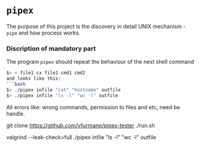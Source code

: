 # `pipex`

The purpose of this project is the discovery in detail UNIX mechanism - `pipe` and how process works.

### Discription of mandatory part
The program `pipex` should repeat the behaviour of the next shell command
```bash
$> < file1 cx file1 cmd1 cmd2
and looks like this:
```bash
$> ./pipex infile "cat" "hostname" outfile
$> ./pipex infile "ls -l" "wc -l" outfile

```
All errors like: wrong commands,  permission to files and etc, need be handle.

git clone https://github.com/vfurmane/pipex-tester
./run.sh

valgrind --leak-check=full ./pipex infile "ls -l" "wc -l" outfile 